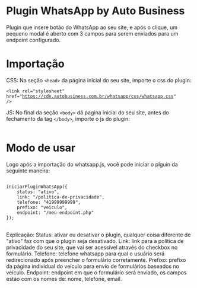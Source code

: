 # Plugin WhatsApp by Auto Business
Plugin que insere botão do WhatsApp ao seu site, e após o clique, um pequeno modal é aberto com 3 campos para serem enviados para um endpoint configurado.

# Importação
CSS:
Na seção `<head>` da página inicial do seu site, importe o css do plugin: <pre><code>&lt;link rel="stylesheet" href="https://cdn.autobusiness.com.br/whatsapp/css/whatsapp.css" /&gt;</code></pre>


JS:
No final da seção `<body>` dá pagina inicial do seu site, antes do fechamento da tag `</body>`, importe o js do plugin: <pre><code><script src="https://cdn.autobusiness.com.br/whatsapp/js/whatsapp.js"></script></code></pre>

# Modo de usar
Logo após a importação do whatsapp.js, você pode iniciar o plguin da seguinte maneira:
<pre><code>
iniciarPluginWhatsApp({
    status: "ativo",
    link: "/politica-de-privacidade",
    telefone: "41999999999",
    prefixo: "veiculo",
    endpoint: "/meu-endpoint.php"
});
</code>
</pre>
Explicação:
Status: ativar ou desativar o plugin, qualquer coisa diferente de "ativo" faz com que o plugin seja desativado.
Link: link para a política de privacidade do seu site, que vai ser acessível através do checkbox no formulário.
Telefone: telefone whatsapp para qual o usuário será redirecionado após preencher o formulário corretamente.
Prefixo: prefixo da página individual do veículo para envio de formulários baseados no veículo.
Endpoint: endpoint em que o formulário será enviado, os campos estão com os nomes de: nome, telefone, email.


